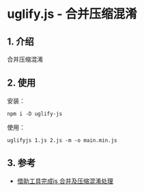 # uglify.js - 合并压缩混淆

## 1. 介绍

合并压缩混淆

## 2. 使用

安装：

```shell
npm i -D uglify-js
```

使用：

```shell
uglifyjs 1.js 2.js -m -o main.min.js
```

## 3. 参考

* [借助工具完成js 合并及压缩混淆处理](https://segmentfault.com/a/1190000018215645)